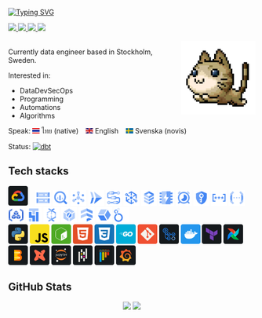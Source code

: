 [![Typing SVG](https://readme-typing-svg.herokuapp.com?font=Nunito&weight=700&size=40&pause=1000&color=2780E6&vCenter=true&width=435&height=70&lines=Hej+guys+%F0%9F%91%8B;I'm+bluebirz)](https://git.io/typing-svg)

<a href="https://bluebirz.net" target="_blank">
    <img src="https://img.shields.io/badge/blog-2780E6?style=for-the-badge&logo=safari&logoColor=white" target="_blank" />
</a>
<a href="mailto:contact@bluebirz.net">
  <img src="https://img.shields.io/badge/mail-333333?style=for-the-badge&logo=mailgun&logoColor=blue" />
</a>
<a href="https://linkedin.com/in/bluebirz" target="_blank">
  <img src="https://img.shields.io/badge/LinkedIn-0077B5?style=for-the-badge&logo=linkedin&logoColor=white" target="_blank" />
</a>
<a href="https://bluebirz.net/cv/" target="_blank">
  <img src="https://img.shields.io/badge/My_CV-E68D27?style=for-the-badge&logo=readdotcv&logoColor=white" target="_blank" />
</a>
<br><br>

<img align="right" height="30%" width="30%" alt="maplestory-cat-pet gif" src="./img/gif/maplestory-cat-pet.gif" />

Currently data engineer based in Stockholm, Sweden.
<br>

Interested in:

* DataDevSecOps
* Programming
* Automations
* Algorithms

Speak:
<img src="./img/country/th.svg" alt="flag-thai" width="15px">  ไทย (native) &ensp;
<img src="./img/country/gb.svg" alt="flag-english" width="15px">  English &ensp;
<img src="./img/country/se.svg" alt="flag-swedish" width="15px">  Svenska (novis)

Status:
<a href="https://www.getdbt.com/" title="dbt"><img src="https://img.shields.io/badge/learning-dbt-FF694B?logo=dbt" alt="dbt" /></a>

## Tech stacks

<a href="https://cloud.google.com/" title="Google Cloud Platform"><img src="./img/skills/googlecloud.svg" alt="Google Cloud Platform" width="40px" height="40px"/></a>
&ensp;
<a href="https://cloud.google.com/storage" title="Google Cloud Storage"><img src="./img/gcpicons.com/Cloud-Storage.svg" alt="Cloud Storage icon" width="32px" height="32px"/></a>
<a href="https://cloud.google.com/bigquery" titl="Google BigQuery"><img src="./img/gcpicons.com/BigQuery.svg" alt="BigQuery icon" width="32px" height="32px"/></a>
<a href="https://cloud.google.com/pubsub" title="Google Cloud Pub/Sub"><img src="./img/gcpicons.com/PubSub.svg" alt="Pub/Sub icon" width="32px" height="32px"/></a>
<a href="https://cloud.google.com/run" title="Google Cloud Run"><img src="./img/gcpicons.com/Cloud-Run.svg" alt="Cloud Run icon" width="32px" height="32px"/></a>
<a href="https://cloud.google.com/workflows" title="Google Cloud Workflows"><img src="./img/gcpicons.com/Workflows.svg" alt="Cloud Workflows icon" width="32px" height="32px"/></a>
<a href="https://cloud.google.com/dataplex" title="Google Cloud Dataplex"><img src="./img/gcpicons.com/Dataplex.svg" alt="Cloud Dataplex icon" width="32px" height="32px"/></a>
<a href="https://cloud.google.com/sql" title="Google Cloud SQL"><img src="./img/gcpicons.com/Cloud-SQL.svg" alt="Cloud SQL icon" width="32px" height="32px"/></a>
<a href="https://cloud.google.com/memorystore" title="Google Cloud Memorystore"><img src="./img/gcpicons.com/Memorystore.svg" alt="Memorystore icon" width="32px" height="32px"/></a>
<a href="https://cloud.google.com/scheduler" title="Google Cloud Scheduler"><img src="./img/gcpicons.com/Cloud-Scheduler.svg" alt="Cloud Scheduler icon" width="32px" height="32px"/></a>
<a href="https://cloud.google.com/kms" title="Google Cloud KMS"><img src="./img/gcpicons.com/Key-Management-Service.svg" alt="Key Key-Management-Service icon" width="32px" height="32px"/></a>
<a href="https://cloud.google.com/secret-manager" title="Google Secret Manager"><img src="./img/gcpicons.com/Secret-Manager.svg" alt="Secret Manager icon" width="32px" height="32px"/></a>
<a href="https://cloud.google.com/functions" title="Google Cloud Functions"><img src="./img/gcpicons.com/Cloud-Functions.svg" alt="Cloud-Functions icon" width="32px" height="32px"/></a>
<a href="https://cloud.google.com/artifact-registry" title="Google Artifact Registry"><img src="./img/gcpicons.com/Artifact-Registry.svg" alt="Artifact Registry icon" width="32px" height="32px"/></a>
<a href="https://cloud.google.com/composer" title="Google Cloud Composer"><img src="./img/gcpicons.com/Cloud-Composer.svg" alt="Cloud Cloud-Composer icon" width="32px" height="32px"/></a>
<a href="https://cloud.google.com/dataflow" title="Google Cloud Dataflow"><img src="./img/gcpicons.com/Dataflow.svg" alt="Dataflow icon" width="32px" height="32px"/></a>
<a href="https://cloud.google.com/build" title="Google Cloud Build"><img src="./img/gcpicons.com/Cloud-Build.svg" alt="Cloud-Build icon" width="32px" height="32px"/></a>
<a href="https://cloud.google.com/firestore" title="Google Firestore"><img src="./img/gcpicons.com/Firestore.svg" alt="Firestore icon" width="32px" height="32px"/></a>
<a href="https://cloud.google.com/stackdriver" title="Google Cloud Stackdriver"><img src="./img/gcpicons.com/Stackdriver.svg" alt="Stackdriver icon" width="32px" height="32px"/></a>
<a href="https://lookerstudio.google.com" title="Google Looker Studio"><img src="./img/gcpicons.com/Looker.svg" alt="Looker studio icon" width="32px" height="32px"/></a>
<br/>
<a href="https://www.python.org/" title="Python"><img src="./img/skills/python.svg" alt="Python" width="40px" height="40px"/></a>
<a href="https://www.w3schools.com/js/default.asp" title="JavaScript"><img src="./img/skills/javascript.svg" alt="JavaScript" width="40px" height="40px"/></a>
<a href="https://www.gnu.org/software/bash/" title="Bash"><img src="./img/skills/bash.svg" alt="Bash" width="40px" height="40px"/></a>
<a href="https://www.w3schools.com/html/" title="HTML"><img src="./img/skills/html.svg" alt="HTML" width="40px" height="40px"/></a>
<a href="https://www.w3schools.com/css/default.asp" title="CSS"><img src="./img/skills/css.svg" alt="CSS" width="40px" height="40px"/></a>
<a href="https://go.dev/" title="Golang"><img src="./img/skills/golang.svg" alt="Go" width="40px" height="40px"/></a>
<a href="https://git-scm.com/" title="Git"><img src="./img/skills/git.svg" alt="Git" width="40px" height="40px"/></a>
<a href="https://github.com/features/actions" title="Github actions"><img src="./img/skills/githubactions.svg" alt="Github actions" width="40px" height="40px"/></a>
<a href="https://www.docker.com/" title="Docker"><img src="./img/skills/docker.svg" alt="Docker" width="40px" height="40px"/></a>
<a href="https://www.terraform.io/" title="Terraform"><img src="./img/skills/terraform.svg" alt="Terraform" width="40px" height="40px"/></a>
<a href="https://airflow.apache.org/" title="Apache Airflow"><img src="./img/skills/airflow.svg" alt="Apache Airflow" width="40px" height="40px"/></a>
<a href="https://beam.apache.org" title="Apache Beam"><img src="./img/skills/beam_logo_3_color.svg" alt="Apache Beam" width="40px" height="40px"/></a>
<a href="https://www.getdbt.com" title="dbt"><img src="./img/skills/dbt.svg" alt="dbt" width="40px" height="40px"/></a>
<a href="https://jupyter.org/" title="Jupyter"><img src="./img/skills/jupyter.svg" alt="Jupyter" width="40px" height="40px"/></a>
<a href="https://pandas.pydata.org" title="Pandas"><img src="./img/skills/pandas.svg" alt="Pandas" width="40px" height="40px"/></a>
<a href="https://pytest.org/" title="Pytest"><img src="./img/skills/pytest.svg" alt="Pytest" width="40px" height="40px"/></a>
<a href="https://grafana.com/" title="Grafana"><img src="./img/skills/grafana.svg" alt="Grafana" width="40px" height="40px"/></a>

## GitHub Stats

<div align="center">
  <img src="https://github-readme-stats.vercel.app/api/?username=bluebirz&theme=holi&show_icons=true&count_private=true&&hide=contribs&hide_rank=true">
<img src="https://readme-stats-fork-mauve.vercel.app/api/top-langs/?username=bluebirz&theme=holi&hide_border=false&no-bg=true&no-frame=true&langs_count=6&layout=compact&exclude_repo=bluebirz.github.io,dotfiles,modComponents">
</div>
